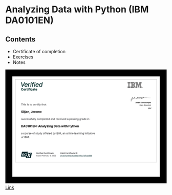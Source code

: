 # Analyzing Data with Python (IBM DA0101EN)

## Contents

 - Certificate of completion
 - Exercises 
 - Notes

![IBM Certification](Certificate.jpg)
[Link](https://courses.edx.org/certificates/a47d7fa147a54c589d144bc7bf5ae666)

